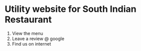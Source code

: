 # Utility website for South Indian Restaurant

1. View the menu
2. Leave a review @ google
3. Find us on internet